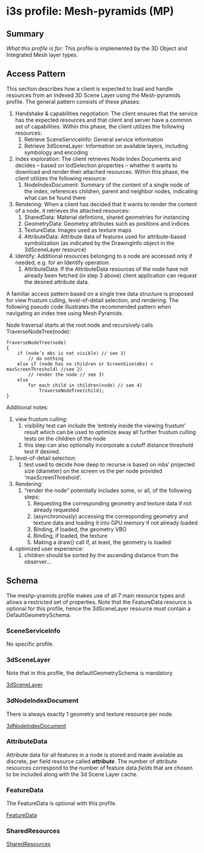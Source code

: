 # i3s profile: Mesh-pyramids (MP)

## Summary

*What this profile is for:* This profile is implemented by the 3D Object and Integrated Mesh layer types.

## Access Pattern

<p>This section describes how a client is expected to load and handle resources from an Indexed 3D Scene Layer using the Mesh-pyramids profile.
The general pattern consists of these phases:</p>

1.	Handshake & capabilities negotiation: The client ensures that the service has the expected resources and that client and server have a common set of capabilities. Within this phase, the client utilizes the following resources:
    1.	Retrieve SceneServiceInfo: General service information
    1.	Retrieve 3dSceneLayer: Information on available layers, including symbology and encoding
1.	Index exploration: The client retrieves Node Index Documents and decides – based on lodSelection properties – whether it wants to download and render their attached resources. Within this phase, the client utilizes the following resource:
    1.	NodeIndexDocument: Summary of the content of a single node of the index, references children, parent and neighbor nodes, indicating what can be found there
1.	Rendering: When a client has decided that it wants to render the content of a node, it retrieves the attached resources:
    1.	SharedData: Material defintions, shared geometries for instancing
    1.	GeometryData: Geometry attributes such as positions and indices
    1.	TextureData: Images used as texture maps
    1.	AttributeData: Attribute data of features used for attribute-based symbolization (as indicated by the DrawingInfo object in the 3dSceneLayer resource)
1.	Identify: Additional resources belonging to a node are accessed only if needed, e.g. for an Identify operation.
    1.	AttributeData: If the AttributeData resources of the node have not already been fetched (in step 3 above) client application can request the desired attribute data.

A familiar access pattern  based on a single tree data structure is proposed for view frustum culling, level-of-detail selection, and rendering. The following pseudo code illustrates the recommended pattern when navigating an index tree using Mesh Pyramids.

Node traversal starts at the root node and recursively calls TraverseNodeTree(node):

    TraverseNodeTree(node)
    {
        if (node’s mbs is not visible) // see 1)
            // do nothing
        else if (node has no children or ScreenSize(mbs) < maxScreenThreshold) //see 2)
            // render the node // see 3)
        else
            for each child in children(node) // see 4)
                TraverseNodeTree(child);
    }

Additional notes:

1. view frustum culling:
    1. visibility test can include the ‘entirely inside the viewing frustum’ result which can be used to optimize away all further frustum culling tests on the children of the node
    1. this step can also optionally incorporate a cutoff distance threshold test  if desired.
2. level-of-detail selection:
    1. test used to decide how deep to recurse is based on mbs‘ projected size (diameter) on the screen vs the per node provided  ‘maxScreenThreshold’.
3. Rendering:
    1. “render the node” potentially includes some, or all, of the following steps:
        1. Requesting the corresponding geometry and texture data if not already requested
        1. (asynchronously) accessing the corresponding geometry and texture data and loading it into GPU memory if not already loaded
        1. Binding, if loaded, the geometry VBO
        1. Binding, if loaded, the texture
        1. Making a draw() call if, at least, the geometry is loaded
1. optimized user experience:
    1. children should be sorted by the ascending distance from the observer…

## Schema

The meshp-yramids profile makes use of all 7 main resource types and allows a restricted set of properties. Note that the FeatureData resource is optional for this profile, hence the 3dSceneLayer resource must contain a DefaultGeometrySchema.

### SceneServiceInfo

No specific profile.

### 3dSceneLayer

Note that in this profile, the defaultGeometrySchema is mandatory.

[3dSceneLayer](./rules/docs/3dSceneLayerRules.md)

### 3dNodeIndexDocument

There is always exactly 1 geometry and texture resource per node.

[3dNodeIndexDocument](./rules/docs/3dNodeIndexDocumentRules.md)

### AttributeData

Attribute data for all features in a node is stored and made available as discrete, per field resource called **_attribute_**. The number of attribute resources correspond to the number of feature data <em>fields</em> that are chosen to be included along with the 3d Scene Layer cache.  

### FeatureData

The FeatureData is optional with this profile.

[FeatureData](./rules/docs/FeatureDataRules.md)

### SharedResources

[SharedResources](./rules/docs/SharedResourceRules.md)

